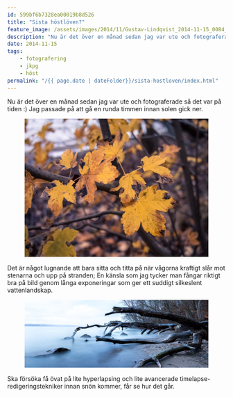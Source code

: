 ```yaml
---
id: 599bf6b7328ea00019b8d526
title: "Sista höstlöven?"
feature_image: /assets/images/2014/11/Gustav-Lindqvist_2014-11-15_0084_s.jpg
description: "Nu är det över en månad sedan jag var ute och fotograferade så det var på tiden :) Jag passade på att gå en runda timmen innan solen gick…"
date: 2014-11-15
tags:
    - fotografering
    - jkpg
    - höst
permalink: "/{{ page.date | dateFolder}}/sista-hostloven/index.html"  
---
```


<p>Nu är det över en månad sedan jag var ute och fotograferade så det var på tiden :) Jag passade på att gå en runda timmen innan solen gick ner.</p>
<figure class="kg-card kg-image-card kg-width-wide"><img src="/assets/images/2018/12/Gustav-Lindqvist_2014-11-15_0084_s-1.jpg" class="kg-image" alt loading="lazy">
</figure>
<p>Det är något lugnande att bara sitta och titta på när vågorna kraftigt slår mot stenarna och upp på stranden; En känsla som jag tycker man fångar riktigt bra på bild genom långa exponeringar som ger ett suddigt silkeslent vattenlandskap.</p>
<figure class="kg-card kg-image-card kg-width-full"><img src="/assets/images/2018/12/Gustav-Lindqvist_2014-11-15_0090-Edit_s.jpg" class="kg-image" alt loading="lazy">
</figure>
<p>Ska försöka få övat på lite hyperlapsing och lite avancerade timelapse-redigeringstekniker innan snön kommer, får se hur det går.</p>
